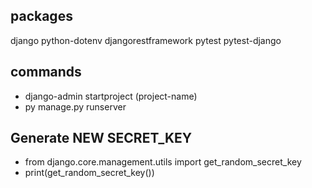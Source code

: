 ## packages

django
python-dotenv
djangorestframework
pytest
pytest-django

## commands

- django-admin startproject (project-name)
- py manage.py runserver

## Generate NEW SECRET_KEY
- from django.core.management.utils import get_random_secret_key
- print(get_random_secret_key())